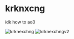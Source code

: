 # krknxcng
idk how to ao3


![krknexchng](https://github.com/user-attachments/assets/08577f62-8caf-4218-96aa-5098b01a9900)
![krknexchngv2](https://github.com/user-attachments/assets/5ea8d69a-b898-45c5-b46d-8628fa41a02c)
